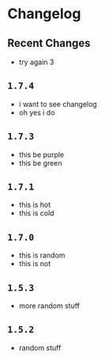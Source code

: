 # Changelog

## Recent Changes

- try again 3

## `1.7.4`

- i want to see changelog
- oh yes i do

## `1.7.3`

- this be purple
- this be green

## `1.7.1`

- this is hot
- this is cold

## `1.7.0`

- this is random
- this is not

## `1.5.3`

- more random stuff

## `1.5.2`

- random stuff
